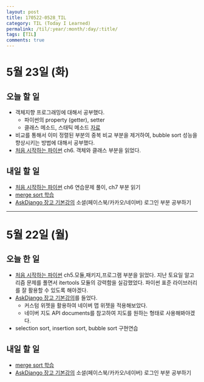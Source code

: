 ```yaml
---
layout: post
title: 170522-0528_TIL
category: TIL (Today I Learned)
permalink: /til/:year/:month/:day/:title/
tags: [TIL]
comments: true
---
```

# 5월 23일 (화)
## 오늘 할 일
- 객체지향 프로그래밍에 대해서 공부했다.
	- 파이썬의 property (getter), setter
	- 클래스 메소드, 스태틱 메소드 [자료](http://schoolofweb.net/blog/posts/%ED%8C%8C%EC%9D%B4%EC%8D%AC-oop-part-4-%ED%81%B4%EB%9E%98%EC%8A%A4-%EB%A9%94%EC%86%8C%EB%93%9C%EC%99%80-%EC%8A%A4%ED%83%9C%ED%8B%B1-%EB%A9%94%EC%86%8C%EB%93%9C-class-method-and-static-method/)
- 비교를 통해서 이미 정렬된 부분의 중복 비교 부분을 제거하여, bubble sort 성능을 향상시키는 방법에 대해서 공부했다.  
- [처음 시작하는 파이썬](http://www.hanbit.co.kr/store/books/look.php?p_code=B2827459900) ch6. 객체와 클래스 부분을 읽었다.

## 내일 할 일
- [처음 시작하는 파이썬](http://www.hanbit.co.kr/store/books/look.php?p_code=B2827459900) ch6 연습문제 풀이, ch7 부분 읽기
- [merge sort 학습](https://www.inflearn.com/course/%EC%BD%94%EB%94%A9-%EC%9D%B8%ED%84%B0%EB%B7%B0/)
- [AskDjango 장고 기본강의](https://nomade.kr/vod/django/) 소셜(페이스북/카카오/네이버) 로그인 부분 공부하기

---
# 5월 22일 (월)
## 오늘 한 일
- [처음 시작하는 파이썬](http://www.hanbit.co.kr/store/books/look.php?p_code=B2827459900) ch5.모듈,패키지,프로그램 부분을 읽었다. 지난 토요일 알고리즘 문제를 풀면서 itertools 모듈의 강력함을 실감했었다. 파이썬 표준 라이브러리를 잘 활용할 수 있도록 해야겠다.
- [AskDjango 장고 기본강의](https://nomade.kr/vod/django/)를 들었다.
	- 커스텀 위젯을 활용하여 네이버 맵 위젯을 적용해보았다.
	- 네이버 지도 API documents를 참고하여 지도를 원하는 형태로 사용해봐야겠다.
- selection sort, insertion sort, bubble sort 구현연습

## 내일 할 일
- [merge sort 학습](https://www.inflearn.com/course/%EC%BD%94%EB%94%A9-%EC%9D%B8%ED%84%B0%EB%B7%B0/)
- [AskDjango 장고 기본강의](https://nomade.kr/vod/django/) 소셜(페이스북/카카오/네이버) 로그인 부분 공부하기
